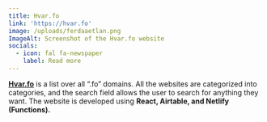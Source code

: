 ```yaml
---
title: Hvar.fo
link: 'https://hvar.fo'
image: /uploads/ferdaaetlan.png
ImageAlt: Screenshot of the Hvar.fo website
socials:
  - icon: fal fa-newspaper
    label: Read more
---
```

[**Hvar.fo**](https://hvar.fo) is a list over all “.fo” domains. All the websites are categorized into categories, and the search field allows the user to search for anything they want. The website is developed using **React, Airtable, and Netlify (Functions).**
